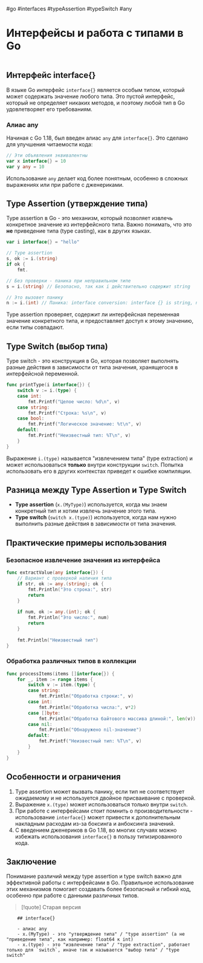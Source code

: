 #go #interfaces #typeAssertion #typeSwitch #any

# Интерфейсы и работа с типами в Go

```table-of-contents
```

## Интерфейс interface{}

В языке Go интерфейс `interface{}` является особым типом, который может содержать значение любого типа. Это пустой интерфейс, который не определяет никаких методов, и поэтому любой тип в Go удовлетворяет его требованиям.

### Алиас any

Начиная с Go 1.18, был введен алиас `any` для `interface{}`. Это сделано для улучшения читаемости кода:

```go
// Эти объявления эквивалентны
var x interface{} = 10
var y any = 10
```

Использование `any` делает код более понятным, особенно в сложных выражениях или при работе с дженериками.

## Type Assertion (утверждение типа)

Type assertion в Go - это механизм, который позволяет извлечь конкретное значение из интерфейсного типа. Важно понимать, что это **не** приведение типа (type casting), как в других языках.

```go
var i interface{} = "hello"

// Type assertion
s, ok := i.(string)
if ok {
    fmt.

// Без проверки - паника при неправильном типе
s = i.(string) // Безопасно, так как i действительно содержит string

// Это вызовет панику
n := i.(int) // Паника: interface conversion: interface {} is string, not int
```

Type assertion проверяет, содержит ли интерфейсная переменная значение конкретного типа, и предоставляет доступ к этому значению, если типы совпадают.

## Type Switch (выбор типа)

Type switch - это конструкция в Go, которая позволяет выполнять разные действия в зависимости от типа значения, хранящегося в интерфейсной переменной.

```go
func printType(i interface{}) {
    switch v := i.(type) {
    case int:
        fmt.Printf("Целое число: %d\n", v)
    case string:
        fmt.Printf("Строка: %s\n", v)
    case bool:
        fmt.Printf("Логическое значение: %t\n", v)
    default:
        fmt.Printf("Неизвестный тип: %T\n", v)
    }
}
```

Выражение `i.(type)` называется "извлечением типа" (type extraction) и может использоваться **только** внутри конструкции `switch`. Попытка использовать его в других контекстах приведет к ошибке компиляции.

## Разница между Type Assertion и Type Switch

- **Type assertion** (`x.(MyType)`) используется, когда мы знаем конкретный тип и хотим извлечь значение этого типа.
- **Type switch** (`switch x.(type)`) используется, когда нам нужно выполнить разные действия в зависимости от типа значения.

## Практические примеры использования

### Безопасное извлечение значения из интерфейса

```go
func extractValue(any interface{}) {
    // Вариант с проверкой наличия типа
    if str, ok := any.(string); ok {
        fmt.Println("Это строка:", str)
        return
    }
    
    if num, ok := any.(int); ok {
        fmt.Println("Это число:", num)
        return
    }
    
    fmt.Println("Неизвестный тип")
}
```

### Обработка различных типов в коллекции

```go
func processItems(items []interface{}) {
    for _, item := range items {
        switch v := item.(type) {
        case string:
            fmt.Println("Обработка строки:", v)
        case int:
            fmt.Println("Обработка числа:", v*2)
        case []byte:
            fmt.Println("Обработка байтового массива длиной:", len(v))
        case nil:
            fmt.Println("Обнаружено nil-значение")
        default:
            fmt.Printf("Неизвестный тип: %T\n", v)
        }
    }
}
```

## Особенности и ограничения

1. Type assertion может вызвать панику, если тип не соответствует ожидаемому и не используется двойное присваивание с проверкой.
2. Выражение `x.(type)` может использоваться только внутри `switch`.
3. При работе с интерфейсами стоит помнить о производительности - использование `interface{}` может привести к дополнительным накладным расходам из-за боксинга и анбоксинга значений.
4. С введением дженериков в Go 1.18, во многих случаях можно избежать использования `interface{}` в пользу типизированного кода.

## Заключение

Понимание различий между type assertion и type switch важно для эффективной работы с интерфейсами в Go. Правильное использование этих механизмов помогает создавать более безопасный и гибкий код, особенно при работе с данными различных типов.

>[!quote] Старая версия
```
	## interface{}
	
	- алиас any
	- x.(MyType) - это "утверждение типа" / "type assertion" (а не "приведение типа", как например: float64 к int)
	- x.(type) - это "извлечение типа" / "type extraction", работает только для `switch`, иначе так и называется "выбор типа" / "type switch"
```

